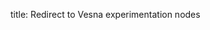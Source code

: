 title: Redirect to Vesna experimentation nodes

<!-- vim: linebreak filetype=markdown expandtab ts=4 sw=4
-->

<meta http-equiv="refresh" content="3; URL=http://log-a-tec/hw-vesna.html" />